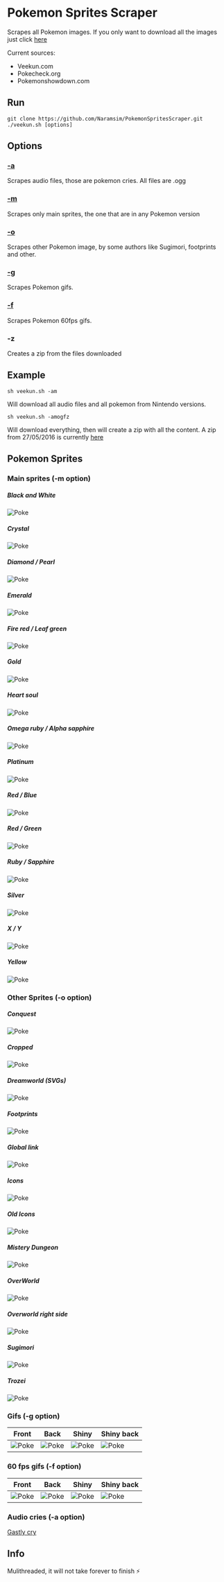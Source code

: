 # Pokemon Sprites Scraper
Scrapes all Pokemon images. If you only want to download all the images just click [here](https://github.com/Naramsim/PokemonSpritesScraper/releases/latest)

Current sources: 
* Veekun.com
* Pokecheck.org
* Pokemonshowdown.com

## Run
```
git clone https://github.com/Naramsim/PokemonSpritesScraper.git
./veekun.sh [options]
```

## Options
### [-a](#audio-cries--a-option)
Scrapes audio files, those are pokemon cries. All files are .ogg

### [-m](#main-sprites--m-option)
Scrapes only main sprites, the one that are in any Pokemon version

### [-o](#other-sprites--o-option)
Scrapes other Pokemon image, by some authors like Sugimori, footprints and other.

### [-g](#gifs--g-option)
Scrapes Pokemon gifs.

### [-f](#60-fps-gifs--f-option)
Scrapes Pokemon 60fps gifs.

### -z
Creates a zip from the files downloaded

## Example
```
sh veekun.sh -am
```
Will download all audio files and all pokemon from Nintendo versions.

```
sh veekun.sh -amogfz
```
Will download everything, then will create a zip with all the content. A zip from 27/05/2016 is currently [here](https://github.com/Naramsim/PokemonSpritesScraper/releases/latest)

## Pokemon Sprites
### Main sprites (-m option)
##### Black and White
![Poke](https://raw.githubusercontent.com/Naramsim/PokemonSpritesScraper/master/img/main/bw.png "Gastly")
##### Crystal
![Poke](https://raw.githubusercontent.com/Naramsim/PokemonSpritesScraper/master/img/main/crystal.png "Gastly")
##### Diamond / Pearl
![Poke](https://raw.githubusercontent.com/Naramsim/PokemonSpritesScraper/master/img/main/diamond_pearl.png "Gastly")
##### Emerald
![Poke](https://raw.githubusercontent.com/Naramsim/PokemonSpritesScraper/master/img/main/emerald.png "Gastly")
##### Fire red / Leaf green
![Poke](https://raw.githubusercontent.com/Naramsim/PokemonSpritesScraper/master/img/main/fire_leaf.png "Gastly")
##### Gold
![Poke](https://raw.githubusercontent.com/Naramsim/PokemonSpritesScraper/master/img/main/gold.png "Gastly")
##### Heart soul
![Poke](https://raw.githubusercontent.com/Naramsim/PokemonSpritesScraper/master/img/main/heart_soul.png "Gastly")
##### Omega ruby / Alpha sapphire
![Poke](https://raw.githubusercontent.com/Naramsim/PokemonSpritesScraper/master/img/main/omega_alpha.png "Gastly")
##### Platinum
![Poke](https://raw.githubusercontent.com/Naramsim/PokemonSpritesScraper/master/img/main/platinum.png "Gastly")
##### Red / Blue
![Poke](https://raw.githubusercontent.com/Naramsim/PokemonSpritesScraper/master/img/main/red_blue.png "Gastly")
##### Red / Green
![Poke](https://raw.githubusercontent.com/Naramsim/PokemonSpritesScraper/master/img/main/red_green.png "Gastly")
##### Ruby / Sapphire
![Poke](https://raw.githubusercontent.com/Naramsim/PokemonSpritesScraper/master/img/main/ruby_sapphire.png "Gastly")
##### Silver
![Poke](https://raw.githubusercontent.com/Naramsim/PokemonSpritesScraper/master/img/main/silver.png "Gastly")
##### X / Y
![Poke](https://raw.githubusercontent.com/Naramsim/PokemonSpritesScraper/master/img/main/x_y.png "Gastly")
##### Yellow
![Poke](https://raw.githubusercontent.com/Naramsim/PokemonSpritesScraper/master/img/main/yellow.png "Gastly")

### Other Sprites (-o option)
##### Conquest
![Poke](https://raw.githubusercontent.com/Naramsim/PokemonSpritesScraper/master/img/conquest.png "Gastly")
##### Cropped
![Poke](https://raw.githubusercontent.com/Naramsim/PokemonSpritesScraper/master/img/cropped.png "Gastly")
##### Dreamworld (SVGs)
![Poke](http://veekun.com/dex/media/pokemon/dream-world/92.svg "Gastly")
##### Footprints
![Poke](https://raw.githubusercontent.com/Naramsim/PokemonSpritesScraper/master/img/footprint_bulba.png "Bulbasaur")
##### Global link
![Poke](https://raw.githubusercontent.com/Naramsim/PokemonSpritesScraper/master/img/global_link.png "Gastly")
##### Icons
![Poke](https://raw.githubusercontent.com/Naramsim/PokemonSpritesScraper/master/img/icons.png "Gastly")
##### Old Icons
![Poke](https://raw.githubusercontent.com/Naramsim/PokemonSpritesScraper/master/img/icons_old.png "Gastly")
##### Mistery Dungeon
![Poke](https://raw.githubusercontent.com/Naramsim/PokemonSpritesScraper/master/img/mistery_dungeon.png "Gastly")
##### OverWorld
![Poke](https://raw.githubusercontent.com/Naramsim/PokemonSpritesScraper/master/img/over_world.png "Gastly")
##### Overworld right side
![Poke](https://raw.githubusercontent.com/Naramsim/PokemonSpritesScraper/master/img/overworld_right.png "Gastly")
##### Sugimori
![Poke](https://raw.githubusercontent.com/Naramsim/PokemonSpritesScraper/master/img/sugimori.png "Gastly")
##### Trozei
![Poke](https://raw.githubusercontent.com/Naramsim/PokemonSpritesScraper/master/img/trozei.gif "Gastly")

### Gifs (-g option)
Front | Back | Shiny | Shiny back
--- | --- | --- | ---
![Poke](https://raw.githubusercontent.com/Naramsim/PokemonSpritesScraper/master/img/gif.gif "Gastly") | ![Poke](https://raw.githubusercontent.com/Naramsim/PokemonSpritesScraper/master/img/gif_back.gif "Gastly") | ![Poke](https://raw.githubusercontent.com/Naramsim/PokemonSpritesScraper/master/img/git_s.gif "Gastly") | ![Poke](https://raw.githubusercontent.com/Naramsim/PokemonSpritesScraper/master/img/git_s_back.gif "Gastly")

### 60 fps gifs (-f option)
Front | Back | Shiny | Shiny back
--- | --- | --- | ---
![Poke](https://raw.githubusercontent.com/Naramsim/PokemonSpritesScraper/master/img/60.gif "Gastly") | ![Poke](https://raw.githubusercontent.com/Naramsim/PokemonSpritesScraper/master/img/60_back.gif "Gastly") | ![Poke](https://raw.githubusercontent.com/Naramsim/PokemonSpritesScraper/master/img/60_s.gif "Gastly") | ![Poke](https://raw.githubusercontent.com/Naramsim/PokemonSpritesScraper/master/img/60_s_back.gif "Gastly")


### Audio cries (-a option)
[Gastly cry](http://veekun.com/dex/media/pokemon/cries/92.ogg)
## Info
Mulithreaded, it will not take forever to finish :zap:
